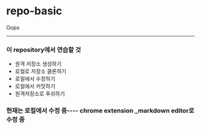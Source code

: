 # repo-basic
Oops
- - -
### 이 repository에서 연습할 것
 * 원격 저장소 생성하기
 * 로컬로 저장소 클론하기
 * 로컬에서 수정하기
 * 로컬에서 커밋하기
 * 원격저장소로 푸쉬하기
### 현재는 로컬에서 수정 중---- chrome extension _markdown editor로 수정 중